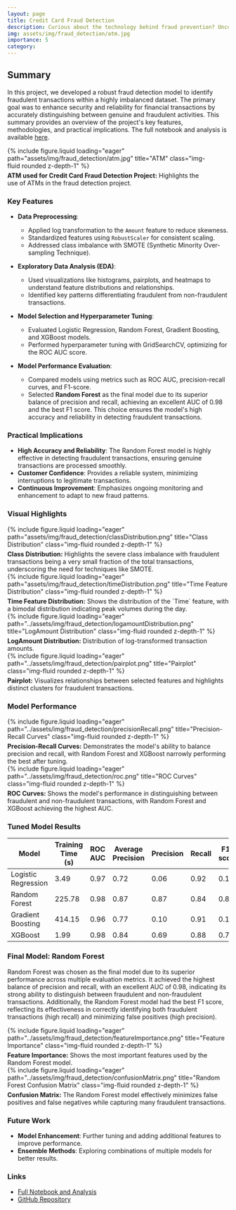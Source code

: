 ```yaml
---
layout: page
title: Credit Card Fraud Detection
description: Curious about the technology behind fraud prevention? Uncover the machine learning algorithms that can help protect your financial data.
img: assets/img/fraud_detection/atm.jpg
importance: 5
category: 
---
```

<style>
    .header-image {
        max-width: 90%;
    }

    .caption {
        text-align: left;
        font-size: 14px;
        margin-top: 5px;
    }
</style>

## Summary

In this project, we developed a robust fraud detection model to identify fraudulent transactions within a highly imbalanced dataset. The primary goal was to enhance security and reliability for financial transactions by accurately distinguishing between genuine and fraudulent activities. This summary provides an overview of the project's key features, methodologies, and practical implications. The full notebook and analysis is available [here](assets/pdf/creditCardFraud.pdf).


<div class="row">
    <div class="col-sm-8 mt-3 mt-md-0 header-image">
        {% include figure.liquid loading="eager" path="assets/img/fraud_detection/atm.jpg" title="ATM" class="img-fluid rounded z-depth-1" %}
        <div class="caption"><strong>ATM used for Credit Card Fraud Detection Project:</strong> Highlights the use of ATMs in the fraud detection project.</div>
    </div>
</div>

### Key Features

- **Data Preprocessing**:
  - Applied log transformation to the `Amount` feature to reduce skewness.
  - Standardized features using `RobustScaler` for consistent scaling.
  - Addressed class imbalance with SMOTE (Synthetic Minority Over-sampling Technique).

- **Exploratory Data Analysis (EDA)**:
  - Used visualizations like histograms, pairplots, and heatmaps to understand feature distributions and relationships.
  - Identified key patterns differentiating fraudulent from non-fraudulent transactions.

- **Model Selection and Hyperparameter Tuning**:
  - Evaluated Logistic Regression, Random Forest, Gradient Boosting, and XGBoost models.
  - Performed hyperparameter tuning with GridSearchCV, optimizing for the ROC AUC score.

- **Model Performance Evaluation**:
  - Compared models using metrics such as ROC AUC, precision-recall curves, and F1-score.
  - Selected **Random Forest** as the final model due to its superior balance of precision and recall, achieving an excellent AUC of 0.98 and the best F1 score. This choice ensures the model's high accuracy and reliability in detecting fraudulent transactions.

### Practical Implications

- **High Accuracy and Reliability**: The Random Forest model is highly effective in detecting fraudulent transactions, ensuring genuine transactions are processed smoothly.
- **Customer Confidence**: Provides a reliable system, minimizing interruptions to legitimate transactions.
- **Continuous Improvement**: Emphasizes ongoing monitoring and enhancement to adapt to new fraud patterns.

### Visual Highlights

<div class="row">
    <div class="col-sm-6 mt-3 mt-md-0">
        {% include figure.liquid loading="eager" path="assets/img/fraud_detection/classDistribution.png" title="Class Distribution" class="img-fluid rounded z-depth-1" %}
        <div class="caption"><strong>Class Distribution:</strong> Highlights the severe class imbalance with fraudulent transactions being a very small fraction of the total transactions, underscoring the need for techniques like SMOTE.</div>
    </div>
    <div class="col-sm-6 mt-3 mt-md-0">
        {% include figure.liquid loading="eager" path="assets/img/fraud_detection/timeDistribution.png" title="Time Feature Distribution" class="img-fluid rounded z-depth-1" %}
        <div class="caption"><strong>Time Feature Distribution:</strong> Shows the distribution of the `Time` feature, with a bimodal distribution indicating peak volumes during the day.</div>
    </div>
</div>

<div class="row">
    <div class="col-sm-6 mt-3 mt-md-0">
        {% include figure.liquid loading="eager" path="../assets/img/fraud_detection/logamountDistribution.png" title="LogAmount Distribution" class="img-fluid rounded z-depth-1" %}
        <div class="caption"><strong>LogAmount Distribution:</strong> Distribution of log-transformed transaction amounts.</div>
    </div>
    <div class="col-sm-6 mt-3 mt-md-0">
        {% include figure.liquid loading="eager" path="../assets/img/fraud_detection/pairplot.png" title="Pairplot" class="img-fluid rounded z-depth-1" %}
        <div class="caption"><strong>Pairplot:</strong> Visualizes relationships between selected features and highlights distinct clusters for fraudulent transactions.</div>
    </div>
</div>

### Model Performance

<div class="row">
    <div class="col-sm-6 mt-3 mt-md-0">
        {% include figure.liquid loading="eager" path="../assets/img/fraud_detection/precisionRecall.png" title="Precision-Recall Curves" class="img-fluid rounded z-depth-1" %}
        <div class="caption"><strong>Precision-Recall Curves:</strong> Demonstrates the model's ability to balance precision and recall, with Random Forest and XGBoost narrowly performing the best after tuning.</div>
    </div>
    <div class="col-sm-6 mt-3 mt-md-0">
        {% include figure.liquid loading="eager" path="../assets/img/fraud_detection/roc.png" title="ROC Curves" class="img-fluid rounded z-depth-1" %}
        <div class="caption"><strong>ROC Curves:</strong> Shows the model's performance in distinguishing between fraudulent and non-fraudulent transactions, with Random Forest and XGBoost achieving the highest AUC.</div>
    </div>
</div>

### Tuned Model Results

<table>
    <thead>
        <tr>
            <th>Model</th>
            <th>Training Time (s)</th>
            <th>ROC AUC</th>
            <th>Average Precision</th>
            <th>Precision</th>
            <th>Recall</th>
            <th>F1-score</th>
        </tr>
    </thead>
    <tbody>
        <tr>
            <td>Logistic Regression</td>
            <td>3.49</td>
            <td>0.97</td>
            <td>0.72</td>
            <td>0.06</td>
            <td>0.92</td>
            <td>0.11</td>
        </tr>
        <tr>
            <td>Random Forest</td>
            <td>225.78</td>
            <td>0.98</td>
            <td>0.87</td>
            <td>0.87</td>
            <td>0.84</td>
            <td>0.85</td>
        </tr>
        <tr>
            <td>Gradient Boosting</td>
            <td>414.15</td>
            <td>0.96</td>
            <td>0.77</td>
            <td>0.10</td>
            <td>0.91</td>
            <td>0.18</td>
        </tr>
        <tr>
            <td>XGBoost</td>
            <td>1.99</td>
            <td>0.98</td>
            <td>0.84</td>
            <td>0.69</td>
            <td>0.88</td>
            <td>0.77</td>
        </tr>
    </tbody>
</table>

### Final Model: Random Forest

Random Forest was chosen as the final model due to its superior performance across multiple evaluation metrics. It achieved the highest balance of precision and recall, with an excellent AUC of 0.98, indicating its strong ability to distinguish between fraudulent and non-fraudulent transactions. Additionally, the Random Forest model had the best F1 score, reflecting its effectiveness in correctly identifying both fraudulent transactions (high recall) and minimizing false positives (high precision).

<div class="row">
    <div class="col-sm-6 mt-3 mt-md-0">
        {% include figure.liquid loading="eager" path="../assets/img/fraud_detection/featureImportance.png" title="Feature Importance" class="img-fluid rounded z-depth-1" %}
        <div class="caption"><strong>Feature Importance:</strong> Shows the most important features used by the Random Forest model.</div>
    </div>
    <div class="col-sm-6 mt-3 mt-md-0">
        {% include figure.liquid loading="eager" path="../assets/img/fraud_detection/confusionMatrix.png" title="Random Forest Confusion Matrix" class="img-fluid rounded z-depth-1" %}
        <div class="caption"><strong>Confusion Matrix:</strong> The Random Forest model effectively minimizes false positives and false negatives while capturing many fraudulent transactions.</div>
    </div>
</div>

### Future Work

- **Model Enhancement**: Further tuning and adding additional features to improve performance.
- **Ensemble Methods**: Exploring combinations of multiple models for better results.

### Links

- [Full Notebook and Analysis](https://shanereichlin.com/fraud-detection/full-notebook)
- [GitHub Repository](https://github.com/ShaneR31/credit-card-fraud-detection)

